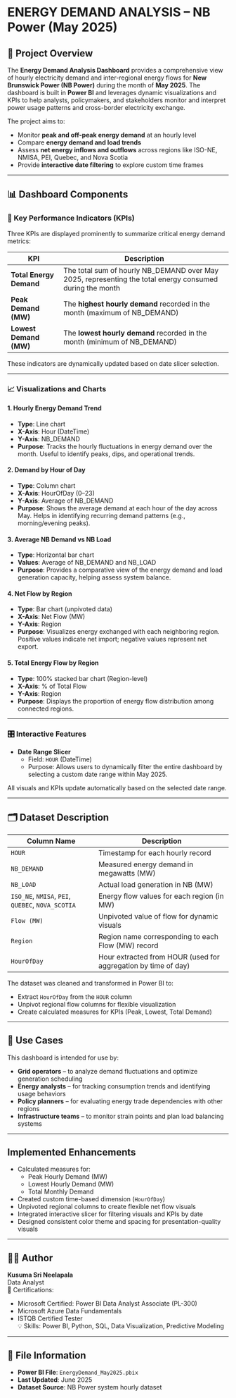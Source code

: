 # ENERGY DEMAND ANALYSIS – NB Power (May 2025)

## 📘 Project Overview

The **Energy Demand Analysis Dashboard** provides a comprehensive view of hourly electricity demand and inter-regional energy flows for **New Brunswick Power (NB Power)** during the month of **May 2025**. The dashboard is built in **Power BI** and leverages dynamic visualizations and KPIs to help analysts, policymakers, and stakeholders monitor and interpret power usage patterns and cross-border electricity exchange.

The project aims to:
- Monitor **peak and off-peak energy demand** at an hourly level
- Compare **energy demand and load trends**
- Assess **net energy inflows and outflows** across regions like ISO-NE, NMISA, PEI, Quebec, and Nova Scotia
- Provide **interactive date filtering** to explore custom time frames

---

## 📊 Dashboard Components

### 🧮 Key Performance Indicators (KPIs)

Three KPIs are displayed prominently to summarize critical energy demand metrics:

| KPI                          | Description |
|-----------------------------|-------------|
| **Total Energy Demand**     | The total sum of hourly NB_DEMAND over May 2025, representing the total energy consumed during the month |
| **Peak Demand (MW)**        | The **highest hourly demand** recorded in the month (maximum of NB_DEMAND) |
| **Lowest Demand (MW)**      | The **lowest hourly demand** recorded in the month (minimum of NB_DEMAND) |

These indicators are dynamically updated based on date slicer selection.

---

### 📈 Visualizations and Charts

#### 1. **Hourly Energy Demand Trend**
- **Type**: Line chart
- **X-Axis**: Hour (DateTime)
- **Y-Axis**: NB_DEMAND
- **Purpose**: Tracks the hourly fluctuations in energy demand over the month. Useful to identify peaks, dips, and operational trends.

#### 2. **Demand by Hour of Day**
- **Type**: Column chart
- **X-Axis**: HourOfDay (0–23)
- **Y-Axis**: Average of NB_DEMAND
- **Purpose**: Shows the average demand at each hour of the day across May. Helps in identifying recurring demand patterns (e.g., morning/evening peaks).

#### 3. **Average NB Demand vs NB Load**
- **Type**: Horizontal bar chart
- **Values**: Average of NB_DEMAND and NB_LOAD
- **Purpose**: Provides a comparative view of the energy demand and load generation capacity, helping assess system balance.

#### 4. **Net Flow by Region**
- **Type**: Bar chart (unpivoted data)
- **X-Axis**: Net Flow (MW)
- **Y-Axis**: Region
- **Purpose**: Visualizes energy exchanged with each neighboring region. Positive values indicate net import; negative values represent net export.

#### 5. **Total Energy Flow by Region**
- **Type**: 100% stacked bar chart (Region-level)
- **X-Axis**: % of Total Flow
- **Y-Axis**: Region
- **Purpose**: Displays the proportion of energy flow distribution among connected regions.

---

### 🎛️ Interactive Features

- **Date Range Slicer**
  - Field: `HOUR` (DateTime)
  - Purpose: Allows users to dynamically filter the entire dashboard by selecting a custom date range within May 2025.

All visuals and KPIs update automatically based on the selected date range.

---

## 🗂️ Dataset Description

| Column Name         | Description |
|---------------------|-------------|
| `HOUR`              | Timestamp for each hourly record |
| `NB_DEMAND`         | Measured energy demand in megawatts (MW) |
| `NB_LOAD`           | Actual load generation in NB (MW) |
| `ISO_NE`, `NMISA`, `PEI`, `QUEBEC`, `NOVA_SCOTIA` | Energy flow values for each region (in MW) |
| `Flow (MW)`         | Unpivoted value of flow for dynamic visuals |
| `Region`            | Region name corresponding to each Flow (MW) record |
| `HourOfDay`         | Hour extracted from HOUR (used for aggregation by time of day) |

The dataset was cleaned and transformed in Power BI to:
- Extract `HourOfDay` from the `HOUR` column
- Unpivot regional flow columns for flexible visualization
- Create calculated measures for KPIs (Peak, Lowest, Total Demand)

---

## 📌 Use Cases

This dashboard is intended for use by:
- **Grid operators** – to analyze demand fluctuations and optimize generation scheduling
- **Energy analysts** – for tracking consumption trends and identifying usage behaviors
- **Policy planners** – for evaluating energy trade dependencies with other regions
- **Infrastructure teams** – to monitor strain points and plan load balancing systems

---

## Implemented Enhancements

- Calculated measures for:
  - Peak Hourly Demand (MW)
  - Lowest Hourly Demand (MW)
  - Total Monthly Demand
- Created custom time-based dimension (`HourOfDay`)
- Unpivoted regional columns to create flexible net flow visuals
- Integrated interactive slicer for filtering visuals and KPIs by date
- Designed consistent color theme and spacing for presentation-quality visuals

---


## 👨‍💻 Author

**Kusuma Sri Neelapala**  
 Data Analyst  
📜 Certifications:  
- Microsoft Certified: Power BI Data Analyst Associate (PL-300)  
- Microsoft Azure Data Fundamentals  
- ISTQB Certified Tester  
💡 Skills: Power BI, Python, SQL, Data Visualization, Predictive Modeling

---

## 📎 File Information

- **Power BI File**: `EnergyDemand_May2025.pbix`
- **Last Updated**: June 2025
- **Dataset Source**:  NB Power system hourly dataset 

